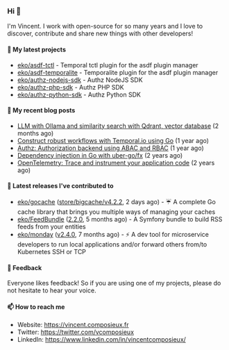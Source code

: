 ### Hi 👋

I'm Vincent. I work with open-source for so many years and I love to discover, contribute and share new things with other developers!

#### 🌱  My latest projects


- [eko/asdf-tctl](https://github.com/eko/asdf-tctl) - Temporal tctl plugin for the asdf plugin manager
- [eko/asdf-temporalite](https://github.com/eko/asdf-temporalite) - Temporalite plugin for the asdf plugin manager
- [eko/authz-nodejs-sdk](https://github.com/eko/authz-nodejs-sdk) - Authz NodeJS SDK
- [eko/authz-php-sdk](https://github.com/eko/authz-php-sdk) - Authz PHP SDK
- [eko/authz-python-sdk](https://github.com/eko/authz-python-sdk) - Authz Python SDK

#### 📜  My recent blog posts


- [LLM with Ollama and similarity search with Qdrant, vector database](https://vincent.composieux.fr/article/llm-with-ollama-and-similarity-search-with-qdrant-vector-database) (2 months ago)
- [Construct robust workflows with Temporal.io using Go](https://vincent.composieux.fr/article/construct-robust-workflows-with-temporal-using-go) (1 year ago)
- [Authz: Authorization backend using ABAC and RBAC](https://vincent.composieux.fr/article/authz-authorisation-backend-using-rbac-and-abac) (1 year ago)
- [Dependency injection in Go with uber-go/fx](https://vincent.composieux.fr/article/dependency-injection-in-go-with-uber-go-fx) (2 years ago)
- [OpenTelemetry: Trace and instrument your application code](https://vincent.composieux.fr/article/opentelemetry-trace-and-instrument-your-application-code) (2 years ago)

#### 🔭  Latest releases I've contributed to


- [eko/gocache](https://github.com/eko/gocache) ([store/bigcache/v4.2.2](https://github.com/eko/gocache/releases/tag/store/bigcache/v4.2.2), 2 days ago) - ☔️ A complete Go cache library that brings you multiple ways of managing your caches
- [eko/FeedBundle](https://github.com/eko/FeedBundle) ([2.2.0](https://github.com/eko/FeedBundle/releases/tag/2.2.0), 5 months ago) - A Symfony bundle to build RSS feeds from your entities
- [eko/monday](https://github.com/eko/monday) ([v2.4.0](https://github.com/eko/monday/releases/tag/v2.4.0), 7 months ago) - ⚡️ A dev tool for microservice developers to run local applications and/or forward others from/to Kubernetes SSH or TCP

#### 💬  Feedback

Everyone likes feedback! So if you are using one of my projects, please do not hesitate to hear your voice.

#### 📫  How to reach me

- Website: https://vincent.composieux.fr
- Twitter: https://twitter.com/vcomposieux
- LinkedIn: https://www.linkedin.com/in/vincentcomposieux/
